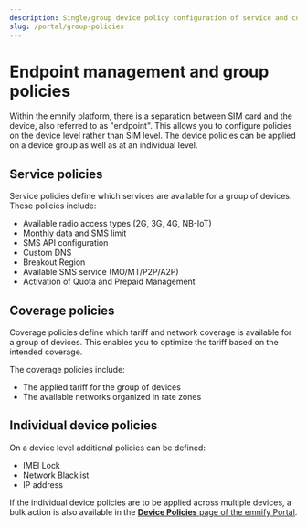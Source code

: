 ```yaml
---
description: Single/group device policy configuration of service and coverage
slug: /portal/group-policies
---
```


# Endpoint management and group policies

Within the emnify platform, there is a separation between SIM card and the device, also referred to as "endpoint".
This allows you to configure policies on the device level rather than SIM level.
The device policies can be applied on a device group as well as at an individual level.

## Service policies

Service policies define which services are available for a group of devices. These policies include:

- Available radio access types (2G, 3G, 4G, NB-IoT)
- Monthly data and SMS limit
- SMS API configuration
- Custom DNS
- Breakout Region
- Available SMS service (MO/MT/P2P/A2P)
- Activation of Quota and Prepaid Management

## Coverage policies

Coverage policies define which tariff and network coverage is available for a group of devices.
This enables you to optimize the tariff based on the intended coverage.

The coverage policies include:

- The applied tariff for the group of devices
- The available networks organized in rate zones

## Individual device policies

On a device level additional policies can be defined:

- IMEI Lock
- Network Blacklist
- IP address

If the individual device policies are to be applied across multiple devices, a bulk action is also available in the [**Device Policies** page of the emnify Portal](https://portal.emnify.com/device-policies).
